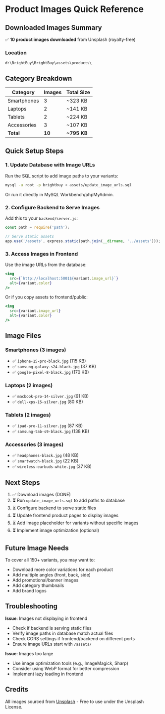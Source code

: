 # Product Images Quick Reference

## Downloaded Images Summary

✅ **10 product images downloaded** from Unsplash (royalty-free)

### Location
```
d:\BrightBuy\BrightBuy\assets\products\
```

## Category Breakdown

| Category | Images | Total Size |
|----------|--------|------------|
| Smartphones | 3 | ~323 KB |
| Laptops | 2 | ~141 KB |
| Tablets | 2 | ~224 KB |
| Accessories | 3 | ~107 KB |
| **Total** | **10** | **~795 KB** |

## Quick Setup Steps

### 1. Update Database with Image URLs

Run the SQL script to add image paths to your variants:
```bash
mysql -u root -p brightbuy < assets/update_image_urls.sql
```

Or run it directly in MySQL Workbench/phpMyAdmin.

### 2. Configure Backend to Serve Images

Add this to your `backend/server.js`:
```javascript
const path = require('path');

// Serve static assets
app.use('/assets', express.static(path.join(__dirname, '../assets')));
```

### 3. Access Images in Frontend

Use the image URLs from the database:
```jsx
<img 
  src={`http://localhost:5001${variant.image_url}`} 
  alt={variant.color}
/>
```

Or if you copy assets to frontend/public:
```jsx
<img 
  src={variant.image_url} 
  alt={variant.color}
/>
```

## Image Files

### Smartphones (3 images)
- ✅ `iphone-15-pro-black.jpg` (115 KB)
- ✅ `samsung-galaxy-s24-black.jpg` (37 KB)
- ✅ `google-pixel-8-black.jpg` (170 KB)

### Laptops (2 images)
- ✅ `macbook-pro-14-silver.jpg` (61 KB)
- ✅ `dell-xps-15-silver.jpg` (80 KB)

### Tablets (2 images)
- ✅ `ipad-pro-11-silver.jpg` (87 KB)
- ✅ `samsung-tab-s9-black.jpg` (138 KB)

### Accessories (3 images)
- ✅ `headphones-black.jpg` (48 KB)
- ✅ `smartwatch-black.jpg` (22 KB)
- ✅ `wireless-earbuds-white.jpg` (37 KB)

## Next Steps

1. ✅ Download images (DONE)
2. ⏳ Run `update_image_urls.sql` to add paths to database
3. ⏳ Configure backend to serve static files
4. ⏳ Update frontend product pages to display images
5. ⏳ Add image placeholder for variants without specific images
6. ⏳ Implement image optimization (optional)

## Future Image Needs

To cover all 150+ variants, you may want to:
- Download more color variations for each product
- Add multiple angles (front, back, side)
- Add promotional/banner images
- Add category thumbnails
- Add brand logos

## Troubleshooting

**Issue**: Images not displaying in frontend
- Check if backend is serving static files
- Verify image paths in database match actual files
- Check CORS settings if frontend/backend on different ports
- Ensure image URLs start with `/assets/`

**Issue**: Images too large
- Use image optimization tools (e.g., ImageMagick, Sharp)
- Consider using WebP format for better compression
- Implement lazy loading in frontend

## Credits

All images sourced from [Unsplash](https://unsplash.com) - Free to use under the Unsplash License.
